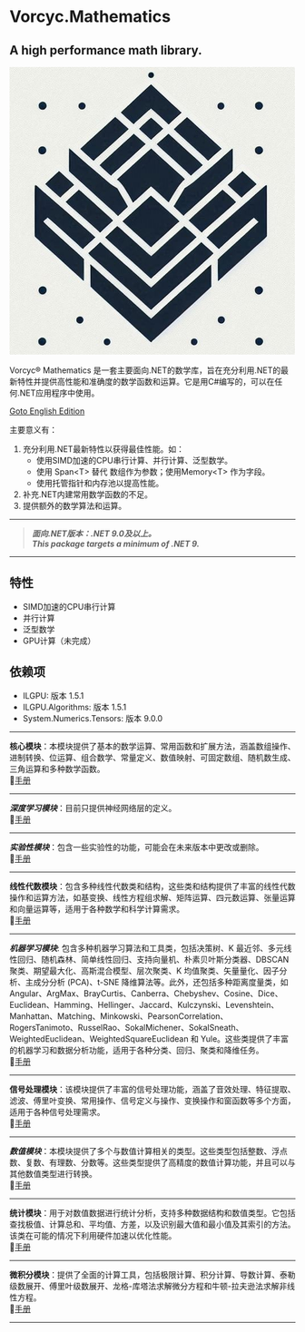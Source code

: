 ﻿# Vorcyc.Mathematics

## A high performance math library.

![VMath logo](logos/logo1.png "logo")

Vorcyc® Mathematics 是一套主要面向.NET的数学库，旨在充分利用.NET的最新特性并提供高性能和准确度的数学函数和运算。它是用C#编写的，可以在任何.NET应用程序中使用。

[Goto English Edition](README-en_us.md)

主要意义有：
1. 充分利用.NET最新特性以获得最佳性能。如：
	- 使用SIMD加速的CPU串行计算、并行计算、泛型数学。
	- 使用 Span&lt;T> 替代 数组作为参数；使用Memory&lt;T> 作为字段。
	- 使用托管指针和内存池以提高性能。
2. 补充.NET内建常用数学函数的不足。
3. 提供额外的数学算法和运算。

---
  
> ***面向.NET版本：.NET 9.0及以上。***  
> ***This package targets a minimum of .NET 9.***

---


## 特性
- SIMD加速的CPU串行计算
- 并行计算
- 泛型数学
- GPU计算（未完成）



## 依赖项
- ILGPU: 版本 1.5.1  
- ILGPU.Algorithms: 版本 1.5.1  
- System.Numerics.Tensors: 版本 9.0.0  



---

**核心模块**：本模块提供了基本的数学运算、常用函数和扩展方法，涵盖数组操作、进制转换、位运算、组合数学、常量定义、数值映射、可固定数组、随机数生成、三角运算和多种数学函数。   
:blue_book:[手册](Module_Core.md)

---

***深度学习模块***：目前只提供神经网络层的定义。   
:blue_book:[手册](Module_DeepLearning.md)

---

***实验性模块***：包含一些实验性的功能，可能会在未来版本中更改或删除。  
:blue_book:[手册](Module_Experimental.md)

---

**线性代数模块**：包含多种线性代数类和结构，这些类和结构提供了丰富的线性代数操作和运算方法，如基变换、线性方程组求解、矩阵运算、四元数运算、张量运算和向量运算等，适用于各种数学和科学计算需求。  
:blue_book:[手册](Module_LinearAlgebra.md)

---

***机器学习模块***: 包含多种机器学习算法和工具类，包括决策树、K 最近邻、多元线性回归、随机森林、简单线性回归、支持向量机、朴素贝叶斯分类器、DBSCAN 聚类、期望最大化、高斯混合模型、层次聚类、K 均值聚类、矢量量化、因子分析、主成分分析 (PCA)、t-SNE 降维算法等。此外，还包括多种距离度量类，如 Angular、ArgMax、BrayCurtis、Canberra、Chebyshev、Cosine、Dice、Euclidean、Hamming、Hellinger、Jaccard、Kulczynski、Levenshtein、Manhattan、Matching、Minkowski、PearsonCorrelation、RogersTanimoto、RusselRao、SokalMichener、SokalSneath、WeightedEuclidean、WeightedSquareEuclidean 和 Yule。这些类提供了丰富的机器学习和数据分析功能，适用于各种分类、回归、聚类和降维任务。  
:blue_book:[手册](Module_MachineLearning.md)

---

**信号处理模块**：该模块提供了丰富的信号处理功能，涵盖了音效处理、特征提取、滤波、傅里叶变换、常用操作、信号定义与操作、变换操作和窗函数等多个方面，适用于各种信号处理需求。  
:blue_book:[手册](Module_SignalProcessing.md)

---

***数值模块***：本模块提供了多个与数值计算相关的类型。这些类型包括整数、浮点数、复数、有理数、分数等。这些类型提供了高精度的数值计算功能，并且可以与其他数值类型进行转换。  
:blue_book:[手册](Module_Numerics.md)

---

**统计模块**：用于对数值数据进行统计分析，支持多种数据结构和数值类型。它包括查找极值、计算总和、平均值、方差，以及识别最大值和最小值及其索引的方法。该类在可能的情况下利用硬件加速以优化性能。  
:blue_book:[手册](Module_Statistics.md)

---

**微积分模块**：提供了全面的计算工具，包括极限计算、积分计算、导数计算、泰勒级数展开、傅里叶级数展开、龙格-库塔法求解微分方程和牛顿-拉夫逊法求解非线性方程。   
:blue_book:[手册](Module_Calculus.md)

---


